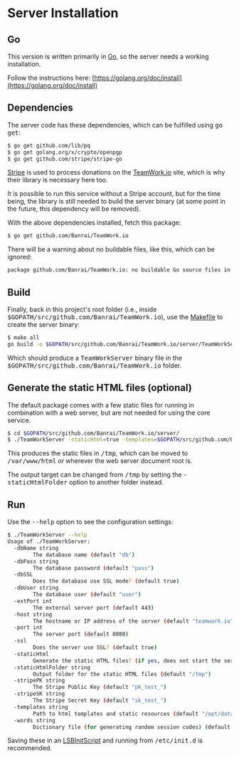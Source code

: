 # Server Installation

## Go

This version is written primarily in [Go](https://golang.org/), so the server needs a working installation.

Follow the instructions here: [https://golang.org/doc/install](https://golang.org/doc/install)

## Dependencies

The server code has these dependencies, which can be fulfilled using <tt>go get</tt>:

```sh
$ go get github.com/lib/pq
$ go get golang.org/x/crypto/openpgp
$ go get github.com/stripe/stripe-go
```

[Stripe](https://stripe.com/) is used to process donations on the [TeamWork.io](https://teamwork.io) site, which is why their library is necessary here too.

It is possible to run this service without a Stripe account, but for the time being, the library is still needed to build the server binary (at some point in the future, this dependency will be removed).

With the above dependencies installed, fetch this package:

```sh
$ go get github.com/Banrai/TeamWork.io
```

There will be a warning about no buildable files, like this, which can be ignored:

```sh
package github.com/Banrai/TeamWork.io: no buildable Go source files in $GOPATH/src/github.com/Banrai/TeamWork.io
```

## Build 

Finally, back in this project's root folder (i.e., inside <tt>$GOPATH/src/github.com/Banrai/TeamWork.io</tt>), use the [Makefile](../Makefile) to create the server binary:

```sh
$ make all
go build -o $GOPATH/src/github.com/Banrai/TeamWork.io/server/TeamWorkServer $GOPATH/src/github.com/Banrai/TeamWork.io/server/main.go
```

Which should produce a <tt>TeamWorkServer</tt> binary file in the <tt>$GOPATH/src/github.com/Banrai/TeamWork.io</tt> folder.

## Generate the static HTML files (optional)

The default package comes with a few static files for running in combination with a web server, but are not needed for using the core service.

```sh
$ cd $GOPATH/src/github.com/Banrai/TeamWork.io/server/
$ ./TeamWorkServer -staticHtml=true -templates=$GOPATH/src/github.com/Banrai/TeamWork.io/html/templates
```

This produces the static files in <tt>/tmp</tt>, which can be moved to <tt>/var/www/html</tt> or wherever the web server document root is.

The output target can be changed from <tt>/tmp</tt> by setting the <tt>-staticHtmlFolder</tt> option to another folder instead.

## Run

Use the <tt>--help</tt> option to see the configuration settings:

```sh
$ ./TeamWorkServer --help
Usage of ./TeamWorkServer:
  -dbName string
    	The database name (default "db")
  -dbPass string
    	The database password (default "pass")
  -dbSSL
    	Does the database use SSL mode? (default true)
  -dbUser string
    	The database user (default "user")
  -extPort int
    	The external server port (default 443)
  -host string
    	The hostname or IP address of the server (default "teamwork.io")
  -port int
    	The server port (default 8080)
  -ssl
    	Does the server use SSL? (default true)
  -staticHtml
    	Generate the static HTML files? (if yes, does not start the server)
  -staticHtmlFolder string
    	Output folder for the static HTML files (default "/tmp")
  -stripePK string
    	The Stripe Public Key (default "pk_test_")
  -stripeSK string
    	The Stripe Secret Key (default "sk_test_")
  -templates string
    	Path to html templates and static resources (default "/opt/data/html/templates")
  -words string
    	Dictionary file (for generating random session codes) (default "/usr/share/dict/words")
```

Saving these in an [LSBInitScript](init.d/README.md) and running from <tt>/etc/init.d</tt> is recommended.

